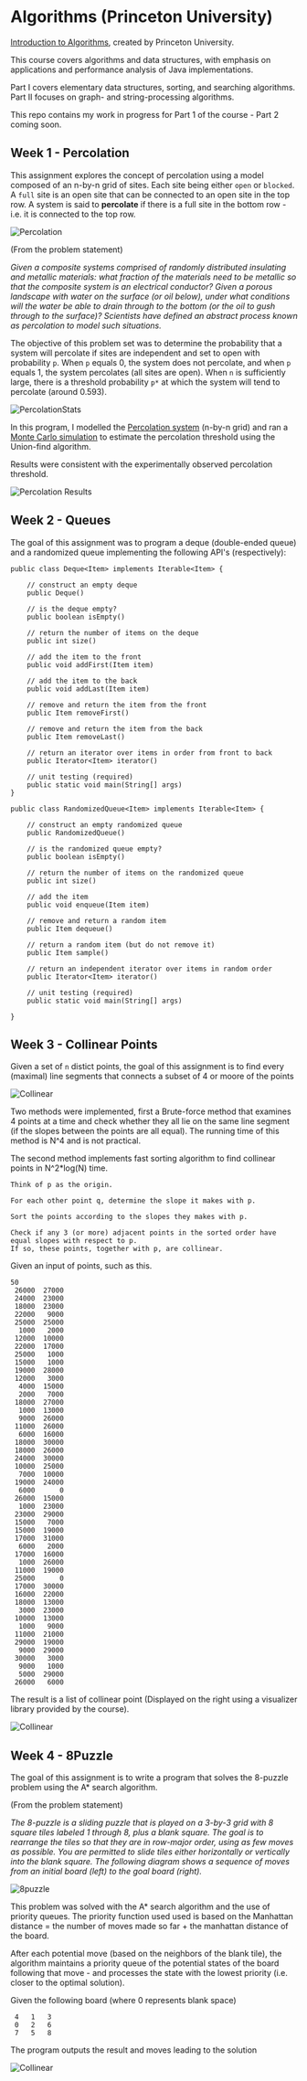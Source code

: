 # Algorithms (Princeton University)

[Introduction to Algorithms](https://coursera.org/learn/algorithms-part1), created by Princeton University.

This course covers algorithms and data structures, with emphasis on applications and performance analysis of Java implementations. 

Part I covers elementary data structures, sorting, and searching algorithms. Part II focuses on graph- and string-processing algorithms.

This repo contains my work in progress for Part 1 of the course - Part 2 coming soon.

## Week 1 - Percolation

This assignment explores the concept of percolation using a model composed of an n-by-n grid of sites. Each site being either `open` or `blocked`. A `full` site is an open site that can be connected to an open site in the top row. A system is said to **percolate** if there is a full site in the bottom row - i.e. it is connected to the top row.

![Percolation](img/percolation.png)

(From the problem statement)

*Given a composite systems comprised of randomly distributed insulating and metallic materials:  what fraction of the materials need to be metallic so that the composite system is an electrical conductor? Given a porous landscape with water on the surface (or oil below), under what conditions will the water be able to drain through to the bottom (or the oil to gush through to the surface)? Scientists have defined an abstract process known as percolation to model such situations.*



The objective of this problem set was to determine the probability that a system will percolate if sites are independent and set to open with probability `p`. When `p` equals 0, the system does not percolate, and when `p` equals 1, the system percolates (all sites are open). When `n` is sufficiently large, there is a threshold probability `p*` at which the system will tend to percolate (around 0.593).  

![PercolationStats](img/percolation2.png)

In this program, I modelled the [Percolation system](Week1_PS_Percolation/src/Percolation.java) (n-by-n grid) and ran a [Monte Carlo simulation](Week1_PS_Percolation/src/PercolationStats.java) to estimate the percolation threshold using the Union-find algorithm. 

Results were consistent with the experimentally observed percolation threshold.

![Percolation Results](img/percolationresults.png)

## Week 2 - Queues

The goal of this assignment was to program a deque (double-ended queue) and a randomized queue implementing the following API's (respectively):

```
public class Deque<Item> implements Iterable<Item> {

    // construct an empty deque
    public Deque()

    // is the deque empty?
    public boolean isEmpty()

    // return the number of items on the deque
    public int size()

    // add the item to the front
    public void addFirst(Item item)

    // add the item to the back
    public void addLast(Item item)

    // remove and return the item from the front
    public Item removeFirst()

    // remove and return the item from the back
    public Item removeLast()

    // return an iterator over items in order from front to back
    public Iterator<Item> iterator()

    // unit testing (required)
    public static void main(String[] args)
}
```

```
public class RandomizedQueue<Item> implements Iterable<Item> {

    // construct an empty randomized queue
    public RandomizedQueue()

    // is the randomized queue empty?
    public boolean isEmpty()

    // return the number of items on the randomized queue
    public int size()

    // add the item
    public void enqueue(Item item)

    // remove and return a random item
    public Item dequeue()

    // return a random item (but do not remove it)
    public Item sample()

    // return an independent iterator over items in random order
    public Iterator<Item> iterator()

    // unit testing (required)
    public static void main(String[] args)

}
```

## Week 3 - Collinear Points

 Given a set of `n` distict points, the goal of this assignment is to find every (maximal) line segments that connects a subset of 4 or moore of the points

 ![Collinear](img/collinear.png)

 Two methods were implemented, first a Brute-force method that examines 4 points at a time and check whether they all lie on the same line segment (if the slopes between the points are all equal). The running time of this method is N^4 and is not practical.

 The second method implements fast sorting algorithm to find collinear points in N^2*log(N) time.
 ```
Think of p as the origin.

For each other point q, determine the slope it makes with p.

Sort the points according to the slopes they makes with p.

Check if any 3 (or more) adjacent points in the sorted order have equal slopes with respect to p. 
If so, these points, together with p, are collinear.
```

Given an input of points, such as this.
```
50
 26000  27000
 24000  23000
 18000  23000
 22000   9000
 25000  25000
  1000   2000
 12000  10000
 22000  17000
 25000   1000
 15000   1000
 19000  28000
 12000   3000
  4000  15000
  2000   7000
 18000  27000
  1000  13000
  9000  26000
 11000  26000
  6000  16000
 18000  30000
 18000  26000
 24000  30000
 10000  25000
  7000  10000
 19000  24000
  6000      0
 26000  15000
  1000  23000
 23000  29000
 15000   7000
 15000  19000
 17000  31000
  6000   2000
 17000  16000
  1000  26000
 11000  19000
 25000      0
 17000  30000
 16000  22000
 18000  13000
  3000  23000
 10000  13000
  1000   9000
 11000  21000
 29000  19000
  9000  29000
 30000   3000
  9000   1000
  5000  29000
 26000   6000
```

The result is a list of collinear point (Displayed on the right using a visualizer library provided by the course).

 ![Collinear](img/collinearresults.png)


 ## Week 4 - 8Puzzle

 The goal of this assignment is to write a program that solves the 8-puzzle problem using the A* search algorithm.
 
 
(From the problem statement)

*The 8-puzzle is a sliding puzzle that is played on a 3-by-3 grid with 8 square tiles labeled 1 through 8, plus a blank
  square. The goal is to rearrange the tiles so that they are in row-major order, using as few moves as possible. 
  You are permitted to slide tiles either horizontally or vertically into the blank square. 
  The following diagram shows a sequence of moves from an initial board (left) to the goal board (right).*

![8puzzle](img/8puzzle.png)


This problem was solved with the A* search algorithm and the use of priority queues. The priority function used used is based on the Manhattan distance = the number of moves made so far + the manhattan distance of the board. 

After each potential move (based on the neighbors of the blank tile), the algorithm maintains a priority queue of the potential states of the board following that move - and processes the state with the lowest priority (i.e. closer to the optimal solution).

Given the following board (where 0 represents blank space)

```
 4   1   3   
 0   2   6   
 7   5   8   
 ```

The program outputs the result and moves leading to the solution

  ![Collinear](img/8puzzlesolution.png)
